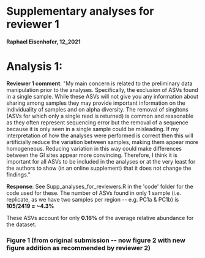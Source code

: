 # Supplementary analyses for reviewer 1
#### Raphael Eisenhofer, 12_2021

# Analysis 1:
**Reviewer 1 comment**: "My main concern is related to the preliminary data manipulation prior to the analyses. Specifically, the exclusion of ASVs found in a single sample. While these ASVs will not give you any information about sharing among samples they may provide important information on the individuality of samples and on alpha diversity. The removal of singltons (ASVs for which only a single read is returned) is common and reasonable as they often represent sequencing error but the removal of a sequence because it is only seen in a single sample could be misleading. If my interpretation of how the analyses were performed is correct then this will artificially reduce the variation between samples, making them appear more homogeneous. Reducing variation in this way could make differences between the GI sites appear more convincing. Therefore, I think it is important for all ASVs to be included in the analyses or at the very least for the authors to show (in an online supplement) that it does not change the findings."

**Response**: See Supp_analyses_for_reviewers.R in the 'code' folder for the code used for these. The number of ASVs found in only 1 sample (i.e. replicate, as we have two samples per region -- e.g. PC1a & PC1b) is **105/2419 = ~4.3%**

These ASVs account for only **0.16%** of the average relative abundance for the dataset. 

### Figure 1 (from original submission -- now figure 2 with new figure addition as recommended by reviewer 2)
